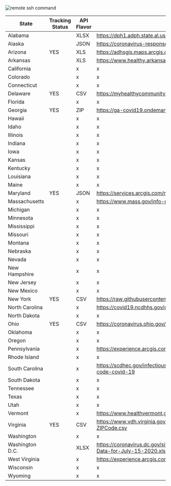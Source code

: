 ![remote ssh command](https://github.com/insidenothing/coronavirus/workflows/remote%20ssh%20command/badge.svg)


| State           | Tracking Status |  API Flavor |  Health Dept Site |
| --------------- | --------------- | ----------- | ----------------- |
| Alabama         |     | XLSX  | https://dph1.adph.state.al.us/covid-19/  | 
| Alaska          |     | JSON  | https://coronavirus-response-alaska-dhss.hub.arcgis.com/search  | 
| Arizona         | YES | XLS   | https://adhsgis.maps.arcgis.com/sharing/rest/content/items/8a2c089c866940bbac0ee70a41ea27bd/data  |
| Arkansas        |     | XLS   | https://www.healthy.arkansas.gov/programs-services/topics/novel-coronavirus#Covidnumbers  |
| California      |     | x     | x |
| Colorado        |     | x     | x |
| Connecticut     |     | x     | x |
| Delaware        | YES | CSV   | https://myhealthycommunity.dhss.delaware.gov/locations/state/download_covid_19_data  |
| Florida         |     | x     | x |
| Georgia         | YES | ZIP   | https://ga-covid19.ondemand.sas.com/docs/ga_covid_data.zip  |
| Hawaii          |     | x     | x |
| Idaho           |     | x     | x |
| Illinois        |     | x     | x |
| Indiana         |     | x     | x |
| Iowa            |     | x     | x |
| Kansas          |     | x     | x |
| Kentucky        |     | x     | x |
| Louisiana       |     | x     | x |
| Maine           |     | x     | x |
| Maryland        | YES | JSON  | https://services.arcgis.com/njFNhDsUCentVYJW/ArcGIS/rest/services/MDCOVID19_MASTER_ZIP_CODE_CASES/  |
| Massachusetts   |     | x     | https://www.mass.gov/info-details/covid-19-response-reporting  |
| Michigan        |     | x     | x |
| Minnesota       |     | x     | x |
| Mississippi     |     | x     | x |
| Missouri        |     | x     | x |
| Montana         |     | x     | x |
| Nebraska        |     | x     | x |
| Nevada          |     | x     | x |
| New Hampshire   |     | x     | x |
| New Jersey      |     | x     | x |
| New Mexico      |     | x     | x |
| New York        | YES | CSV   | https://raw.githubusercontent.com/nychealth/coronavirus-data/master/data-by-modzcta.csv  |
| North Carolina  |     | x     | https://covid19.ncdhhs.gov/dashboard/cases  |
| North Dakota    |     | x     | x |
| Ohio            | YES | CSV   | https://coronavirus.ohio.gov/static/COVIDSummaryData.csv  |
| Oklahoma        |     | x     | x |
| Oregon          |     | x     | x |
| Pennsylvania    |     | x     | https://experience.arcgis.com/experience/cfb3803eb93d42f7ab1c2cfccca78bf7/  |
| Rhode Island    |     | x     | x |
| South Carolina  |     | x     | https://scdhec.gov/infectious-diseases/viruses/coronavirus-disease-2019-covid-19/sc-cases-county-zip-code-covid-19  |
| South Dakota    |     | x     | x |
| Tennessee       |     | x     | x |
| Texas           |     | x     | x |
| Utah            |     | x     | x |
| Vermont         | |  x | https://www.healthvermont.gov/response/coronavirus-covid-19/current-activity-vermont#town  |
| Virginia        | YES | CSV | https://www.vdh.virginia.gov/content/uploads/sites/182/2020/05/VDH-COVID-19-PublicUseDataset-ZIPCode.csv  |
| Washington      |     | x     | x |
| Washington D.C. | | XLSX | https://coronavirus.dc.gov/sites/default/files/dc/sites/coronavirus/page_content/attachments/DC-COVID-19-Data-for-July-15-2020.xlsx  |
| West Virginia   |  | x | https://experience.arcgis.com/experience/cfb3803eb93d42f7ab1c2cfccca78bf7/  |
| Wisconsin       |     | x     | x |
| Wyoming         |     | x     | x |
